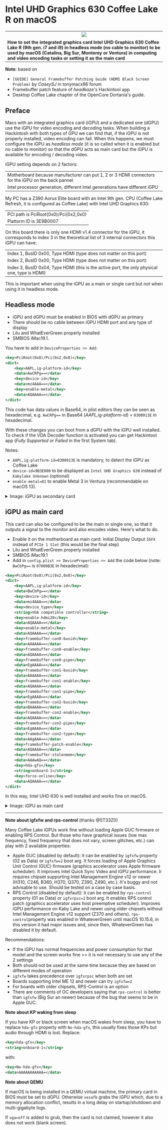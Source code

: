 # Intel UHD Graphics 630 Coffee Lake R on macOS

<table>
       <tr><td align=center><img src=img/i9.png></td></tr>
       <tr><td><b>How to set the integrated graphics card Intel UHD Graphics 630 Coffee Lake R (9th gen. i7 and i9) in headless mode (no cable to monitor) to be used by macOS (Catalina, Big Sur, Monterey or Ventura) in computing and video encoding tasks or setting it as the main card</b></td></tr>
</table>

**Note**: based on

- `[GUIDE] General Framebuffer Patching Guide (HDMI Black Screen Problem)` by _CaseySJ_ in tonymacx86 forum
- Framebuffer patch feature of _headkaze_'s Hackintool app
- Desktop Coffee Lake chapter of the OpenCore Dortania's guide.

## Preface

Macs with an integrated graphics card (iGPU) and a dedicated one (dGPU) use the iGPU for video encoding and decoding tasks. When building a Hackintosh with both types of GPU we can find that, if the iGPU is not properly installed, video encoding can fail. When this happens, we must configure the iGPU as _headless mode_ (it is so called when it is enabled but no cable to monitor) so that the dGPU acts as main card but the iGPU is available for encoding / decoding video.

iGPU setting depends on 2 factors:

<table>
       <tr><td>Motherboard because manufacturer can put 1, 2 or 3 HDMI connectors for the iGPU on the back pannel</td></tr>
       <tr><td>Intel processor generation, different Intel generations have different iGPU</td></tr>
</table>

My PC has a Z390 Aorus Elite board with an Intel 9th gen. CPU (Coffee Lake Refresh, it is configured as Coffee Lake) with Intel UHD Graphics 630:

<table>
       <tr><td>PCI path is PciRoot(0x0)/Pci(0x2,0x0)</td></tr>
       <tr><td>Plattorm ID is 3E9B0007</td></tr>
</table>

On this board there is only one HDMI v1.4 connector for the iGPU, it corresponds to index 3 in the theoretical list of 3 internal connectors this iGPU can have:

<table>
       <tr><td>Index 1, BusID 0x00, Type HDMI (type does not matter on this port)</td></tr>
       <tr><td>Index 2, BusID 0x00, Type HDMI (type does not matter on this port)</td></tr>
       <tr><td>Index 3, BusID 0x04, Type HDMI (this is the active port, the only physical one, type is HDMI)</td></tr>
</table>

This is important when using the iGPU as a main or single card but not when using it in headless mode.

## Headless mode

- iGPU and dGPU must be enabled in BIOS with dGPU as primary
- There should be no cable between iGPU HDMI port and any type of display
- Lilu and WhatEverGreen properly installed
- SMBIOS iMac19.1.

You have to add in `DeviceProperties >> Add`:

``` xml
<key>PciRoot(0x0)/Pci(0x2,0x0)</key>
<dict>
	<key>AAPL,ig-platform-id</key>
	<data>AwCRPg==</data>
	<key>device-id</key>
	<data>mz4AAA==</data>
	<key>enable-metal</key>
	<data>AQAAAA==</data>
</dict>
```

This code has data values in Base64, in plist editors they can be seen as hexadecimal, e.g. `AwCRPg==` in Base64 (_AAPL,ig-platform-id_) = `0300913E` in hexadecimal.

With these changes you can boot from a dGPU with the iGPU well installed. To check if the VDA Decoder function is activated you can get Hackintool app (_Fully Supported_ or _Failed_ in the first System tab).

Notes:

- `AAPL,ig-platform-id=0300913E` is mandatory, to detect the iGPU as Coffee Lake
- `device-id=9B3E000` to be displayed as `Intel UHD Graphics 630` instead of `Kabylake Unknown` (optional)
- `enable-metal=01` to enable Metal 3 in Ventura (recommendable on macOS 13).


<details>
<summary>Image: iGPU as secondary card</summary>
<br>
<img src="img/iGPU as secondary card.png">
</details>

## iGPU as main card

This card can also be configured to be the main or single one, so that it outputs a signal to the monitor and also encodes video. Here's what to do.

- Enable it on the motherboard as main card: Initial Display Output `IGFX` instead of `PCIe 1 Slot` (this would be the final step)
- Lilu and WhatEverGreen properly installed
- SMBIOS iMac19.1
- Add in `config.plist >> DeviceProperties >> Add` the code below (note: `BwCbPg==` is `07009B3E` in hexadecimal):

``` xml
<key>PciRoot(0x0)/Pci(0x2,0x0)</key>
<dict>
	<key>AAPL,ig-platform-id</key>
	<data>BwCbPg==</data>
	<key>device-id</key>
	<data>mz4AAA==</data>
	<key>device_type</key>
	<string>VGA compatible controller</string>
	<key>enable-hdmi20</key>
	<data>AQAAAA==</data>
	<key>enable-metal</key>
	<data>AQAAAA==</data>
	<key>framebuffer-con0-busid</key>
	<data>AAAAAA==</data>
	<key>framebuffer-con0-enable</key>
	<data>AQAAAA==</data>
	<key>framebuffer-con0-pipe</key>
	<data>EgAAAA==</data>
	<key>framebuffer-con1-busid</key>
	<data>AAAAAA==</data>
	<key>framebuffer-con1-enable</key>
	<data>AQAAAA==</data>
	<key>framebuffer-con1-pipe</key>
	<data>EgAAAA==</data>
	<key>framebuffer-con2-busid</key>
	<data>BAAAAA==</data>
	<key>framebuffer-con2-enable</key>
	<data>AQAAAA==</data>
	<key>framebuffer-con2-pipe</key>
	<data>EgAAAA==</data>
	<key>framebuffer-con2-type</key>
	<data>AAgAAA==</data>
	<key>framebuffer-patch-enable</key>
	<data>AQAAAA==</data>
	<key>framebuffer-stolenmem</key>
	<data>AAAwAQ==</data>
	<key>hda-gfx</key>
	<string>onboard-1</string>
	<key>force-online</key>
	<data>AQAAAA==</data>
</dict>
```

In this way, Intel UHD 630 is well installed and works fine on macOS.

<details>
<summary>Image: iGPU as main card</summary>
<br>
<img src="img/iGPU as main card.png">
</details>

---

**Note about igfxfw and rps-control** (thanks @5T33Z0)

Many Coffee Lake iGPUs work fine without loading Apple GUC firmware or enabling RPS Control. But those who have graphical issues (low max frequency, fixed frequency that does not vary, screen glitches, etc.) can play with 2 available properties:

- Apple GUC (disabled by default): it can be enabled by `igfxfw` property (02 as Data) or `igfxfw=2` boot arg. It forces loading of Apple Graphics Unit Control (GUC) firmware (graphics accelerator uses Apple firmware scheduler). It improves Intel Quick Sync Video and iGPU performance. Ir requires chipset supporting Intel Management Engine v12 or newer (H310, C246, B360, H370, Q370, Z390, Z490, etc.). It's buggy and not advisable to use. Should be tested on a case by case basis.
- RPS Control (disabled by default): it can be enabled by `rps-control` property (01 as Data) or `igfxrpsc=2` boot arg. It enables RPS control patch (graphics accelerator uses host preemptive scheduler). Improves iGPU performance on Kaby Lake and newer using older chipsets without Intel Management Engine v12 support (Z370 and others). `rps-control`property was enabled in WhateverGreen until macOS 10.15.6, in this version it had major issues and, since then, WhateverGreen has disabled it by default.

Recommendations:

- If the iGPU has normal frequencies and power consumption for that model and the screen works fine >> it is not necessary to use any of the 2 settings
- Both should not be used at the same time because they are based on different modes of operation
- `igfxfw` takes precedence over `igfxrpsc` when both are set
- Boards supporting Intel ME 12 and newer can try `igfxfw=2`
- For boards with older chipsets, RPS-Control is an option
- There are comments of OC developers saying that `rps-control` is better than `igfxfw` (Big Sur an newer) because of the bug that seems to be in Apple GUC.

**Note about KP waking from sleep**

If you have KP or black screen when macOS wakes from sleep, you have to replace `hda-gfx` property with `No-hda-gfx`, this usually fixes those KPs but audio through HDMI is lost. Replace:

``` xml
<key>hda-gfx</key>
<string>onboard-1</string>
```

with:

``` xml
<key>No-hda-gfx</key>
<data>AAAAAAAAAAA=</data>
```

**Note about QEMU**

If macOS is being installed in a QEMU virtual machine, the primary card in BIOS must be set to dGPU. Otherwise `vesafb` grabs the iGPU which, due to a memory allocation conflict, results in a long delay on startup/shutdown and multi-gigabyte logs.

If `vga=off` is added to grub, then the card is not claimed, however it also does not work (blank screen).
